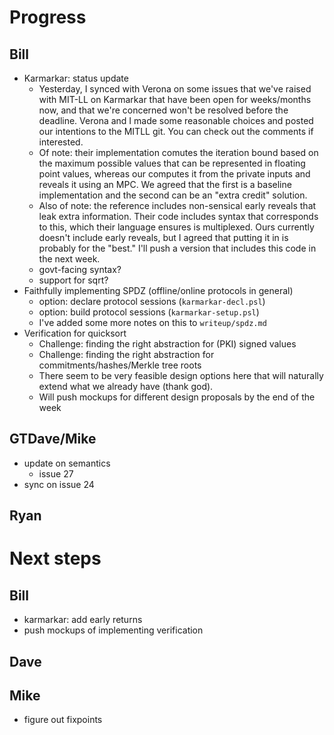 # Progress #

## Bill ##

* Karmarkar: status update
    * Yesterday, I synced with Verona on some issues that we've raised
      with MIT-LL on Karmarkar that have been open for weeks/months
      now, and that we're concerned won't be resolved before the
      deadline. Verona and I made some reasonable choices and posted
      our intentions to the MITLL git. You can check out the comments
      if interested.
    * Of note: their implementation comutes the iteration bound based
      on the maximum possible values that can be represented in
      floating point values, whereas our computes it from the private
      inputs and reveals it using an MPC. We agreed that the first is
      a baseline implementation and the second can be an "extra
      credit" solution.
    * Also of note: the reference includes non-sensical early reveals
      that leak extra information. Their code includes syntax that
      corresponds to this, which their language ensures is
      multiplexed. Ours currently doesn't include early reveals, but I
      agreed that putting it in is probably for the "best." I'll push
      a version that includes this code in the next week.
    * govt-facing syntax?
    * support for sqrt?
* Faithfully implementing SPDZ (offline/online protocols in general)
  * option: declare protocol sessions (`karmarkar-decl.psl`)
  * option: build protocol sessions (`karmarkar-setup.psl`)
  * I've added some more notes on this to `writeup/spdz.md`
* Verification for quicksort
  * Challenge: finding the right abstraction for (PKI) signed values
  * Challenge: finding the right abstraction for
    commitments/hashes/Merkle tree roots
  * There seem to be very feasible design options here that will
    naturally extend what we already have (thank god).
  * Will push mockups for different design proposals by the end of the
    week

## GTDave/Mike ##

* update on semantics
    * issue 27
* sync on issue 24

## Ryan ## 

# Next steps #

## Bill ##

* karmarkar: add early returns
* push mockups of implementing verification

## Dave ##

## Mike ##

* figure out fixpoints
